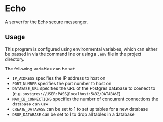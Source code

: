 # Echo

A server for the Echo secure messenger.

## Usage

This program is configured using environmental variables, which can either be passed in via the command line or using a `.env` file in the project directory.

The following variables can be set:

- `IP_ADDRESS` specifies the IP address to host on
- `PORT_NUMBER` specifies the port number to host on
- `DATABASE_URL` specifies the URL of the Postgres database to connect to (e.g. `postgres://USER:PASS@localhost:5432/DATABASE`)
- `MAX_DB_CONNECTIONS` specifies the number of concurrent connections the database can use
- `CREATE_DATABASE` can be set to 1 to set up tables for a new database
- `DROP_DATABASE` can be set to 1 to drop all tables in a database
